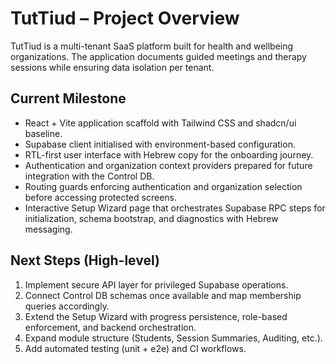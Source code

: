 # TutTiud – Project Overview

TutTiud is a multi-tenant SaaS platform built for health and wellbeing organizations. The application documents guided meetings and therapy sessions while ensuring data isolation per tenant.

## Current Milestone

- React + Vite application scaffold with Tailwind CSS and shadcn/ui baseline.
- Supabase client initialised with environment-based configuration.
- RTL-first user interface with Hebrew copy for the onboarding journey.
- Authentication and organization context providers prepared for future integration with the Control DB.
- Routing guards enforcing authentication and organization selection before accessing protected screens.
- Interactive Setup Wizard page that orchestrates Supabase RPC steps for initialization, schema bootstrap, and diagnostics with Hebrew messaging.

## Next Steps (High-level)

1. Implement secure API layer for privileged Supabase operations.
2. Connect Control DB schemas once available and map membership queries accordingly.
3. Extend the Setup Wizard with progress persistence, role-based enforcement, and backend orchestration.
4. Expand module structure (Students, Session Summaries, Auditing, etc.).
5. Add automated testing (unit + e2e) and CI workflows.
